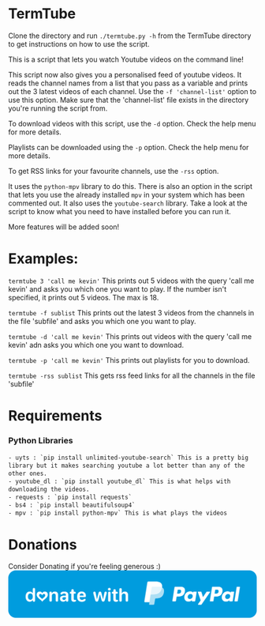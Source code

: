 # TermTube

Clone the directory and run `./termtube.py -h` from the TermTube directory to get instructions on how to use the script.

This is a script that lets you watch Youtube videos on the command line!

This script now also gives you a personalised feed of youtube videos. It reads the channel names from a list that you pass as a variable and prints out the 3 latest videos of each channel. Use the `-f 'channel-list'` option to use this option. Make sure that the 'channel-list' file exists in the directory you're running the script from.

To download videos with this script, use the `-d` option. Check the help menu for more details.

Playlists can be downloaded using the `-p` option. Check the help menu for more details.

To get RSS links for your favourite channels, use the `-rss` option.

It uses the `python-mpv` library to do this. There is also an option in the script that lets you use the already installed `mpv` in your system which has been commented out. It also uses the `youtube-search` library. Take a look at the script to know what you need to have installed before you can run it.

More features will be added soon!

# Examples:

`termtube 3 'call me kevin'`     This prints out 5 videos with the query 'call me kevin' and asks you which one you want to play. If the number isn't specified, it prints out 5 videos. The max is 18.

`termtube -f sublist`           This prints out the latest 3 videos from the channels in the file 'subfile' and asks you which one you want to play.

`termtube -d 'call me kevin'`    This prints out videos with the query 'call me kevin' adn asks you which one you want to download.

`termtube -p 'call me kevin'`    This prints out playlists for you to download.

`termtube -rss sublist`          This gets rss feed links for all the channels in the file 'subfile'

# Requirements

### Python Libraries
	- uyts : `pip install unlimited-youtube-search` This is a pretty big library but it makes searching youtube a lot better than any of the other ones.
	- youtube_dl : `pip install youtube_dl` This is what helps with downloading the videos.
	- requests : `pip install requests`
	- bs4 : `pip install beautifulsoup4`
	- mpv : `pip install python-mpv` This is what plays the videos

# Donations
Consider Donating if you're feeling generous :)
[![PayPal Donation Link](blue.svg "PayPal Donation Link")](https://www.paypal.me/feedmeplsthx)
